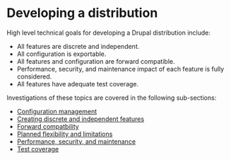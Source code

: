 # Developing a distribution

High level technical goals for developing a Drupal distribution include:

* All features are discrete and independent.
* All configuration is exportable.
* All features and configuration are forward compatible.
* Performance, security, and maintenance impact of each feature is fully considered.
* All features have adequate test coverage.

Investigations of these topics are covered in the following sub-sections:

* [Configuration management](configuration_management.md)
* [Creating discrete and independent features](creating_discrete_and_independent_features.md)
* [Forward compatbility](forward_compatbility.md)
* [Planned flexibility and limitations](planned_flexibility_and_limitations.md)
* [Performance, security, and maintenance](performance,_security,_and_maintenance.md)
* [Test coverage](test_coverage.md)